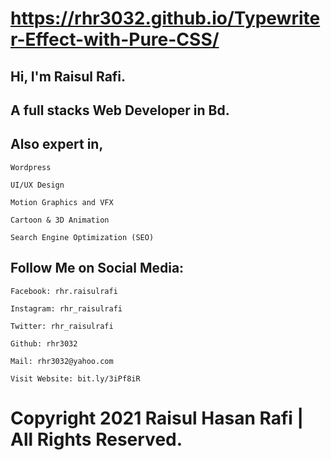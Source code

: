 # https://rhr3032.github.io/Typewriter-Effect-with-Pure-CSS/

## Hi, I'm Raisul Rafi.
## A full stacks Web Developer in Bd.

## Also expert in,

    Wordpress
	
	UI/UX Design
	
	Motion Graphics and VFX
	
	Cartoon & 3D Animation
	
	Search Engine Optimization (SEO) 





## Follow Me on Social Media:

	Facebook: rhr.raisulrafi
	
	Instagram: rhr_raisulrafi
	
	Twitter: rhr_raisulrafi
	
	Github: rhr3032
	
	Mail: rhr3032@yahoo.com

	Visit Website: bit.ly/3iPf8iR



# Copyright 2021 Raisul Hasan Rafi | All Rights Reserved.

